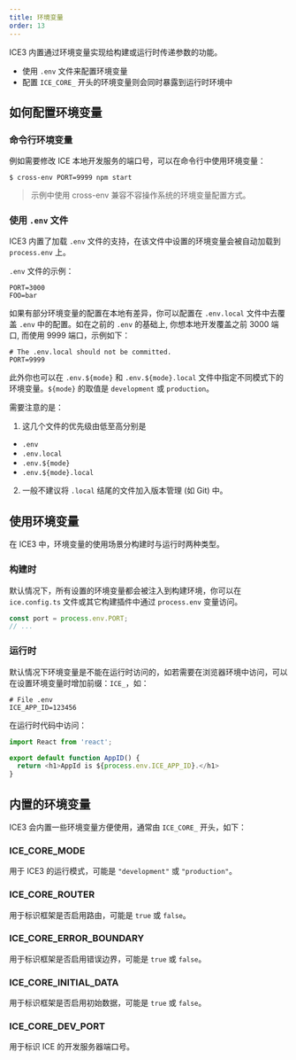 ```yaml
---
title: 环境变量
order: 13
---
```


ICE3 内置通过环境变量实现给构建或运行时传递参数的功能。

- 使用 `.env` 文件来配置环境变量
- 配置 `ICE_CORE_` 开头的环境变量则会同时暴露到运行时环境中

## 如何配置环境变量

### 命令行环境变量

例如需要修改 ICE 本地开发服务的端口号，可以在命令行中使用环境变量：

```shell
$ cross-env PORT=9999 npm start
```

> 示例中使用 cross-env 兼容不容操作系统的环境变量配置方式。

### 使用 `.env` 文件

ICE3 内置了加载 `.env` 文件的支持，在该文件中设置的环境变量会被自动加载到 `process.env` 上。

`.env` 文件的示例：

```shell
PORT=3000
FOO=bar
```

如果有部分环境变量的配置在本地有差异，你可以配置在 `.env.local` 文件中去覆盖 `.env` 中的配置。如在之前的 `.env` 的基础上, 你想本地开发覆盖之前 3000 端口, 而使用 9999 端口，示例如下：

```shell
# The .env.local should not be committed.
PORT=9999
```

此外你也可以在 `.env.${mode}` 和 `.env.${mode}.local` 文件中指定不同模式下的环境变量。`${mode}` 的取值是 `development` 或 `production`。

需要注意的是：
1. 这几个文件的优先级由低至高分别是
  - `.env` 
  - `.env.local`
  - `.env.${mode}`
  - `.env.${mode}.local`
2. 一般不建议将 `.local` 结尾的文件加入版本管理 (如 Git) 中。

## 使用环境变量

在 ICE3 中，环境变量的使用场景分构建时与运行时两种类型。

### 构建时

默认情况下，所有设置的环境变量都会被注入到构建环境，你可以在 `ice.config.ts` 文件或其它构建插件中通过 `process.env` 变量访问。

```js
const port = process.env.PORT;
// ...
```

### 运行时

默认情况下环境变量是不能在运行时访问的，如若需要在浏览器环境中访问，可以在设置环境变量时增加前缀：`ICE_`，如：

```shell
# File .env
ICE_APP_ID=123456
```

在运行时代码中访问：

```js
import React from 'react';

export default function AppID() {
  return <h1>AppId is ${process.env.ICE_APP_ID}.</h1>
}
```

## 内置的环境变量

ICE3 会内置一些环境变量方便使用，通常由 `ICE_CORE_` 开头，如下：

### ICE_CORE_MODE

用于 ICE3 的运行模式，可能是 `"development"` 或 `"production"`。

### ICE_CORE_ROUTER

用于标识框架是否启用路由，可能是 `true` 或 `false`。

### ICE_CORE_ERROR_BOUNDARY

用于标识框架是否启用错误边界，可能是 `true` 或 `false`。

### ICE_CORE_INITIAL_DATA

用于标识框架是否启用初始数据，可能是 `true` 或 `false`。

### ICE_CORE_DEV_PORT

用于标识 ICE 的开发服务器端口号。

